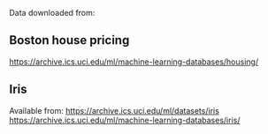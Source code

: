 Data downloaded from:

Boston house pricing
--------------------------------
https://archive.ics.uci.edu/ml/machine-learning-databases/housing/

Iris
--------------------------------
Available from: https://archive.ics.uci.edu/ml/datasets/iris
https://archive.ics.uci.edu/ml/machine-learning-databases/iris/
